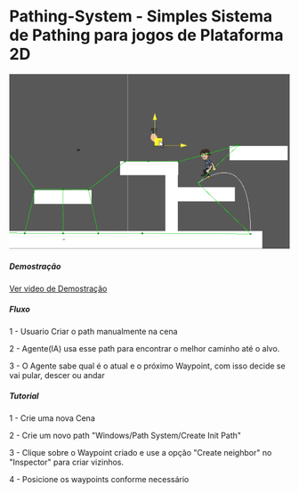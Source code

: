 # Pathing-System - Simples Sistema de Pathing para jogos de Plataforma 2D
![](https://github.com/EwertonLug/Pathing-System/blob/master/Assets/Images/bg.png)
<h5>Demostração</h5>

[Ver video de Demostração](https://youtu.be/iqOZyLQZZC0)
<h5>Fluxo</h5>
<p>1 - Usuario Criar o path manualmente na cena</p>
<p>2 - Agente(IA) usa esse path para encontrar o melhor caminho até o alvo.</p>
<p>3 - O Agente sabe qual é o atual e o próximo Waypoint, com isso decide se vai pular, descer ou andar</p>

<h5>Tutorial</h5>
<p>1 - Crie uma nova Cena</p>
<p>2 - Crie um novo path "Windows/Path System/Create Init Path"</p>
<p>3 - Clique sobre o Waypoint criado e use a opção "Create neighbor" no "Inspector" para criar vizinhos.</p>
<p>4 - Posicione os waypoints conforme necessário</p>

